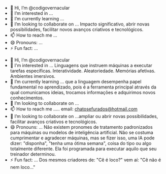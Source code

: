 - 👋 Hi, I’m @codigovernacular
- 👀 I’m interested in ...
- 🌱 I’m currently learning ...
- 💞️ I’m looking to collaborate on ... Impacto significativo, abrir novas possibilidades, facilitar novos avanços criativos e tecnológicos.
- 📫 How to reach me ...
- 😄 Pronouns: ...
- ⚡ Fun fact: ...

<!---
codigovernacular/codigovernacular is a ✨ special ✨ repository because its `README.md` (this file) appears on your GitHub profile.
You can click the Preview link to take a look at your changes.
--->

- 👋 Hi, I’m @codigovernacular
- 👀 I'm interested in ... Linguagens que instruem máquinas a executar tarefas específicas. Interatividade. Aleatoriedade. Memórias afetivas. Ambientes imersivos.
- 🌱 I’m currently learning ... que a linguagem desempenha papel fundamental no aprendizado, pois é a ferramenta principal através da qual comunicamos ideias, trocamos informações e adquirimos novos conhecimentos.
- 💞️ I’m looking to collaborate on ... 
- 📫 How to reach me ..... email: chatosefurados@hotmail.com
- 💞️ I’m looking to collaborate on ...ampliar ou abrir novas possibilidades, facilitar avanços criativos e tecnológicos.
- 😄 Pronouns: ... Não existem pronomes de tratamento padronizados para máquinas ou modelos de inteligência artificial. Não se costuma cumprimentar e agradecer máquinas, mas se fizer isso, uma IA pode dizer: "disponha", "tenha uma ótima semana", coisa do tipo ou algo totalmente diferente. Ela foi programada para executar aquilo que seu treinador determinou. 
- ⚡ Fun fact: ... Dos mesmos criadores de: "Cê é loco?" vem aí: "Cê não é nem loco..."

<!---
codigovernacular/codigovernacular is a ✨ special ✨ repository because its `README.md` (this file) appears on your GitHub profile.
You can click the Preview link to take a look at your changes.
--->

